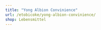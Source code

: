 ```yaml
---
title: "Yong Albion Convinience"
url: /etobicoke/yong-albion-convinience/
shop: Lebensmittel
---
```

